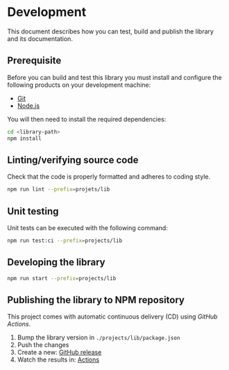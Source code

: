 # Development

This document describes how you can test, build and publish the library and its documentation.

## Prerequisite

Before you can build and test this library you must install and configure the following products on your development machine:

* [Git][git]
* [Node.js][nodejs]

You will then need to install the required dependencies:

```sh
cd <library-path>
npm install
```

## Linting/verifying source code

Check that the code is properly formatted and adheres to coding style.

```sh
npm run lint --prefix=projets/lib
```

## Unit testing

Unit tests can be executed with the following command:

```sh
npm run test:ci --prefix=projects/lib
```

## Developing the library

```sh
npm run start --prefix=projects/lib
```

## Publishing the library to NPM repository

This project comes with automatic continuous delivery (CD) using *GitHub Actions*.

1. Bump the library version in `./projects/lib/package.json`
2. Push the changes
3. Create a new: [GitHub release](https://github.com/dsi-hug/ngx-sentry/releases/new)
4. Watch the results in: [Actions](https://github.com/dsi-hug/ngx-sentry/actions)



[git]: https://git-scm.com/
[nodejs]: https://nodejs.org/
